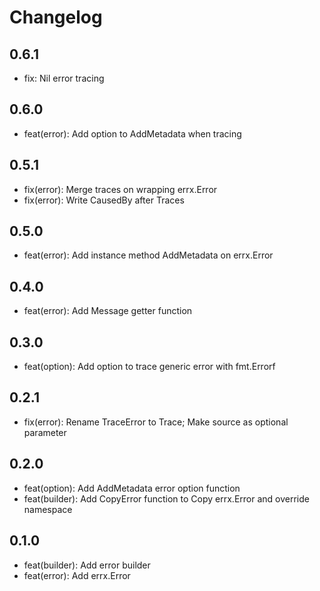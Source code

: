 # Changelog

## 0.6.1

- fix: Nil error tracing

## 0.6.0

- feat(error): Add option to AddMetadata when tracing

## 0.5.1

- fix(error): Merge traces on wrapping errx.Error
- fix(error): Write CausedBy after Traces

## 0.5.0

- feat(error): Add instance method AddMetadata on errx.Error

## 0.4.0

- feat(error): Add Message getter function

## 0.3.0

- feat(option): Add option to trace generic error with fmt.Errorf

## 0.2.1

- fix(error): Rename TraceError to Trace; Make source as optional parameter

## 0.2.0

- feat(option): Add AddMetadata error option function
- feat(builder): Add CopyError function to Copy errx.Error and override namespace

## 0.1.0

- feat(builder): Add error builder
- feat(error): Add errx.Error
